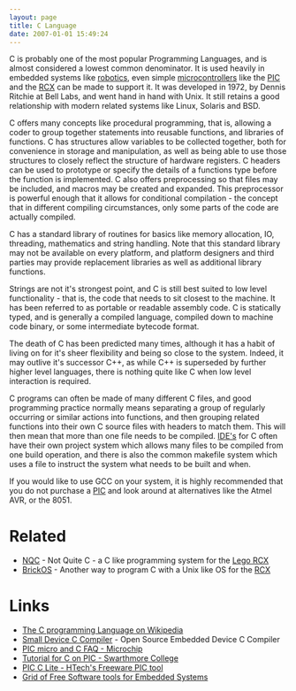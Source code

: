 ```yaml
---
layout: page
title: C Language
date: 2007-01-01 15:49:24
---
```

<p>C is probably one of the most popular Programming Languages, and is almost considered a lowest common denominator. It is used heavily in embedded systems like <a class="wiki" href="/wiki/robotic.html" title="Robotic">robotics</a>, even simple <a a="" brain")="" class="wiki" for="" href="/wiki/microcontroller.html" robot"="" title="A programmable digital controller (or ">microcontrollers</a> like the <a class="wiki" href="/wiki/pic.html" title="PIC">PIC</a> and the <a class="wiki" href="/wiki/rcx.html" title="The Lego Robot Command Explorer">RCX</a> can be made to support it. It was developed in 1972, by Dennis Ritchie at Bell Labs, and went hand in hand with Unix. It still retains a good relationship with modern related systems like Linux, Solaris and BSD.
</p>
<p>C offers many concepts like procedural programming, that is, allowing a coder to group together statements into reusable functions, and libraries of functions. C has structures allow variables to be collected together, both for convenience in storage and manipulation, as well as being able to use those structures to closely reflect the structure of hardware registers. C headers can be used to prototype or specify the details of a functions type before the function is implemented. C also offers preprocessing so that files may be included, and macros may be created and expanded. This preprocessor is powerful enough that it allows for conditional compilation - the concept that in different compiling circumstances, only some parts of the code are actually compiled.
</p>
<p>C has a standard library of routines for basics like memory allocation, IO, threading, mathematics and string handling. Note that this standard library may not be available on every platform, and platform designers and third parties may provide replacement libraries as well as additional library functions.
</p>
<p>Strings are not it's strongest point, and C is still best suited to low level functionality - that is, the code that needs to sit closest to the machine. It has been referred to as portable or readable assembly code. C is statically typed, and is generally a compiled language, compiled down to machine code binary, or some intermediate bytecode format.
</p>
<p>The death of C has been predicted many times, although it has a habit of living on for it's sheer flexibility and being so close to the system. Indeed, it may outlive it's successor C++, as while C++ is superseded by further higher level languages, there is nothing quite like C when low level interaction is required.
</p>
<p>C programs can often be made of many different C files, and good programming practice normally means separating a group of regularly occurring or similar actions into functions, and then grouping related functions into their own C source files with headers to match them. This will then mean that more than one file needs to be compiled. <a class="wiki" href="/wiki/idetool.html" title="Integrated Development Environment">IDE's</a> for C often have their own project system which allows many files to be compiled from one build operation, and there is also the common makefile system which uses a file to instruct the system what needs to be built and when.
</p>
<p>If you would like to use GCC on your system, it is highly recommended that you do not purchase a <a class="wiki" href="/wiki/pic.html" title="PIC">PIC</a> and look around at alternatives like the Atmel AVR, or the 8051.
</p>
<h1  id="Related">Related</h1>
<ul><li> <a class="wiki" href="/wiki/nqc.html" title="Not Quite C - A Lego PBrick Programming Language">NQC</a> - Not Quite C - a C like programming system for the <a class="wiki" href="/wiki/lego_rcx.html" title="The Lego RCX">Lego RCX</a>
</li><li> <a class="wiki" href="/wiki/brickos.html" title="An entire Embedded OS for the RCX">BrickOS</a> - Another way to program C with a Unix like OS for the <a class="wiki" href="/wiki/rcx.html" title="The Lego Robot Command Explorer">RCX</a>
</li></ul><p>
</p>
<h1  id="Links">Links</h1>
<ul><li> <a  href="http://en.wikipedia.org/wiki/C_%28programming_language%29" rel="external" target="_blank">The C programming Language on Wikipedia</a>
</li><li> <a  href="http://sdcc.sourceforge.net/" rel="external" target="_blank">Small Device C Compiler</a> - Open Source Embedded Device C Compiler
</li><li> <a  href="http://www.microchipc.com/HiTechCFAQ/" rel="external" target="_blank">PIC micro and C FAQ - Microchip</a>
</li><li> <a  href="http://www.swarthmore.edu/NatSci/echeeve1/Ref/C%20for%20PIC/C_Intro.html" rel="external" target="_blank">Tutorial for C on PIC - Swarthmore College</a>
</li><li> <a  href="http://www.htsoft.com/products/PICClite.php" rel="external" target="_blank">PIC C Lite - HTech's Freeware PIC tool</a>
</li><li> <a  href="http://my.execpc.com/~geezer/embed/tools.htm" rel="external" target="_blank">Grid of Free Software tools for Embedded Systems</a>
</li></ul><p>
</p>
